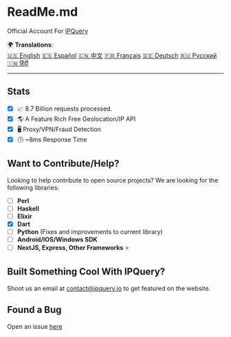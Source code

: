 # ReadMe.md
Official Account For [IPQuery](https://ipquery.io)

🌍 **Translations**:  
[🇺🇸 English](https://github.com/ipqwery/ipqwery/blob/main/README.md)
[🇪🇸 Español](https://github.com/ipqwery/ipqwery/blob/main/README_ES.md)
[🇨🇳 中文](https://github.com/ipqwery/ipqwery/blob/main/README_ZH.md)
[🇫🇷 Français](https://github.com/ipqwery/ipqwery/blob/main/README_FR.md)
[🇩🇪 Deutsch](https://github.com/ipqwery/ipqwery/blob/main/README_DE.md)
[🇷🇺 Русский](https://github.com/ipqwery/ipqwery/blob/main/README_RU.md)
[🇮🇳 हिंदी](https://github.com/ipqwery/ipqwery/blob/main/README_HI.md)  

---

## Stats
- [X] 📈 8.7 Billion requests processed.
- [X] 🌎 A Feature Rich Free Geolocation/IP API
- [X] 🖥️ Proxy/VPN/Fraud Detection
- [X] 🕒 ~8ms Response Time

## Want to Contribute/Help?
Looking to help contribute to open source projects? We are looking for the following libraries:
- [ ] **Perl**
- [ ] **Haskell**
- [ ] **Elixir**
- [X] **Dart**
- [ ] **Python** (Fixes and improvements to current library)
- [ ] **Android/IOS/Windows SDK** 
- [ ] **NextJS, Express, Other Frameworks** ⭐

## Built Something Cool With IPQuery?
Shoot us an email at contact@ipquery.io to get featured on the website.

## Found a Bug
Open an issue [here](https://github.com/ipqwery/Bugs)
